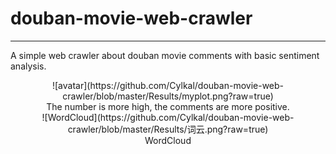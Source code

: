 # douban-movie-web-crawler
---
A simple web crawler about douban movie comments with basic sentiment analysis.  
<div align=center>![avatar](https://github.com/Cylkal/douban-movie-web-crawler/blob/master/Results/myplot.png?raw=true)</div>  
<center>The number is more high, the comments are more positive.</center>  
<div align=center>![WordCloud](https://github.com/Cylkal/douban-movie-web-crawler/blob/master/Results/词云.png?raw=true)</div>   
<center>WordCloud</center>  
